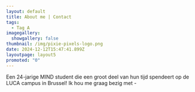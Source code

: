 ```yaml
---
layout: default
title: About me | Contact
tags:
  - Tag A
imagegallery:
  showgallery: false
thumbnail: /img/pixie-pixels-logo.png
date: 2024-12-12T15:47:41.899Z
layoutpage: layout5
promoted: "0"
---
```

Een 24-jarige MIND student die een groot deel van hun tijd spendeert op de LUCA campus in Brussel!
Ik hou me graag bezig met -